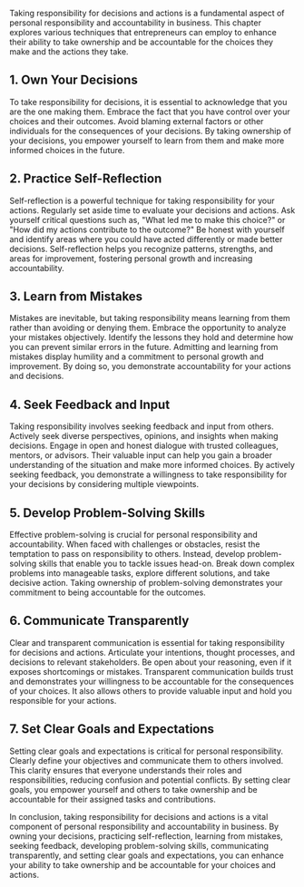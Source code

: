 
Taking responsibility for decisions and actions is a fundamental aspect of personal responsibility and accountability in business. This chapter explores various techniques that entrepreneurs can employ to enhance their ability to take ownership and be accountable for the choices they make and the actions they take.

**1. Own Your Decisions**
-------------------------

To take responsibility for decisions, it is essential to acknowledge that you are the one making them. Embrace the fact that you have control over your choices and their outcomes. Avoid blaming external factors or other individuals for the consequences of your decisions. By taking ownership of your decisions, you empower yourself to learn from them and make more informed choices in the future.

**2. Practice Self-Reflection**
-------------------------------

Self-reflection is a powerful technique for taking responsibility for your actions. Regularly set aside time to evaluate your decisions and actions. Ask yourself critical questions such as, "What led me to make this choice?" or "How did my actions contribute to the outcome?" Be honest with yourself and identify areas where you could have acted differently or made better decisions. Self-reflection helps you recognize patterns, strengths, and areas for improvement, fostering personal growth and increasing accountability.

**3. Learn from Mistakes**
--------------------------

Mistakes are inevitable, but taking responsibility means learning from them rather than avoiding or denying them. Embrace the opportunity to analyze your mistakes objectively. Identify the lessons they hold and determine how you can prevent similar errors in the future. Admitting and learning from mistakes display humility and a commitment to personal growth and improvement. By doing so, you demonstrate accountability for your actions and decisions.

**4. Seek Feedback and Input**
------------------------------

Taking responsibility involves seeking feedback and input from others. Actively seek diverse perspectives, opinions, and insights when making decisions. Engage in open and honest dialogue with trusted colleagues, mentors, or advisors. Their valuable input can help you gain a broader understanding of the situation and make more informed choices. By actively seeking feedback, you demonstrate a willingness to take responsibility for your decisions by considering multiple viewpoints.

**5. Develop Problem-Solving Skills**
-------------------------------------

Effective problem-solving is crucial for personal responsibility and accountability. When faced with challenges or obstacles, resist the temptation to pass on responsibility to others. Instead, develop problem-solving skills that enable you to tackle issues head-on. Break down complex problems into manageable tasks, explore different solutions, and take decisive action. Taking ownership of problem-solving demonstrates your commitment to being accountable for the outcomes.

**6. Communicate Transparently**
--------------------------------

Clear and transparent communication is essential for taking responsibility for decisions and actions. Articulate your intentions, thought processes, and decisions to relevant stakeholders. Be open about your reasoning, even if it exposes shortcomings or mistakes. Transparent communication builds trust and demonstrates your willingness to be accountable for the consequences of your choices. It also allows others to provide valuable input and hold you responsible for your actions.

**7. Set Clear Goals and Expectations**
---------------------------------------

Setting clear goals and expectations is critical for personal responsibility. Clearly define your objectives and communicate them to others involved. This clarity ensures that everyone understands their roles and responsibilities, reducing confusion and potential conflicts. By setting clear goals, you empower yourself and others to take ownership and be accountable for their assigned tasks and contributions.

In conclusion, taking responsibility for decisions and actions is a vital component of personal responsibility and accountability in business. By owning your decisions, practicing self-reflection, learning from mistakes, seeking feedback, developing problem-solving skills, communicating transparently, and setting clear goals and expectations, you can enhance your ability to take ownership and be accountable for your choices and actions.
